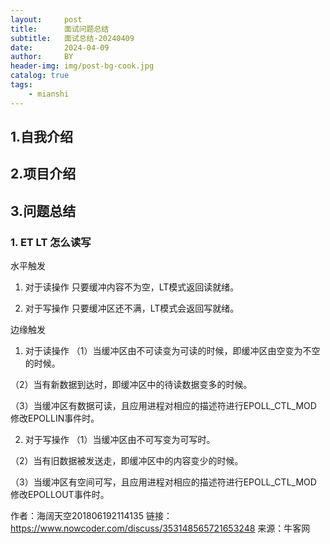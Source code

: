 ```yaml
---
layout:     post
title:      面试问题总结
subtitle:   面试总结-20240409
date:       2024-04-09
author:     BY
header-img: img/post-bg-cook.jpg
catalog: true
tags:
    - mianshi
---
```


## 1.自我介绍

## 2.项目介绍

## 3.问题总结

### 1. ET LT 怎么读写
水平触发

1. 对于读操作
只要缓冲内容不为空，LT模式返回读就绪。

2. 对于写操作
只要缓冲区还不满，LT模式会返回写就绪。

边缘触发

1. 对于读操作
（1）当缓冲区由不可读变为可读的时候，即缓冲区由空变为不空的时候。

（2）当有新数据到达时，即缓冲区中的待读数据变多的时候。

（3）当缓冲区有数据可读，且应用进程对相应的描述符进行EPOLL_CTL_MOD 修改EPOLLIN事件时。

2. 对于写操作
（1）当缓冲区由不可写变为可写时。

（2）当有旧数据被发送走，即缓冲区中的内容变少的时候。

（3）当缓冲区有空间可写，且应用进程对相应的描述符进行EPOLL_CTL_MOD 修改EPOLLOUT事件时。

作者：海阔天空201806192114135
链接：https://www.nowcoder.com/discuss/353148565721653248
来源：牛客网

